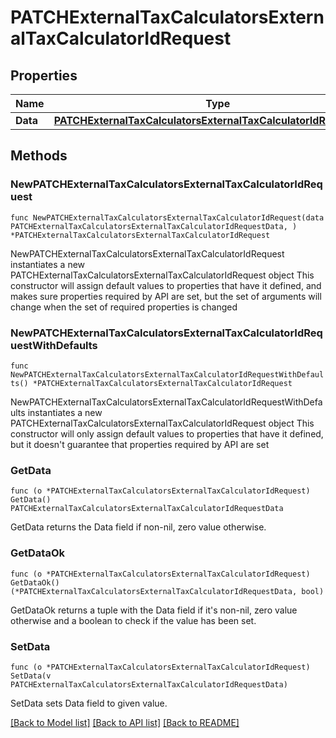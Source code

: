 # PATCHExternalTaxCalculatorsExternalTaxCalculatorIdRequest

## Properties

Name | Type | Description | Notes
------------ | ------------- | ------------- | -------------
**Data** | [**PATCHExternalTaxCalculatorsExternalTaxCalculatorIdRequestData**](PATCHExternalTaxCalculatorsExternalTaxCalculatorIdRequestData.md) |  | 

## Methods

### NewPATCHExternalTaxCalculatorsExternalTaxCalculatorIdRequest

`func NewPATCHExternalTaxCalculatorsExternalTaxCalculatorIdRequest(data PATCHExternalTaxCalculatorsExternalTaxCalculatorIdRequestData, ) *PATCHExternalTaxCalculatorsExternalTaxCalculatorIdRequest`

NewPATCHExternalTaxCalculatorsExternalTaxCalculatorIdRequest instantiates a new PATCHExternalTaxCalculatorsExternalTaxCalculatorIdRequest object
This constructor will assign default values to properties that have it defined,
and makes sure properties required by API are set, but the set of arguments
will change when the set of required properties is changed

### NewPATCHExternalTaxCalculatorsExternalTaxCalculatorIdRequestWithDefaults

`func NewPATCHExternalTaxCalculatorsExternalTaxCalculatorIdRequestWithDefaults() *PATCHExternalTaxCalculatorsExternalTaxCalculatorIdRequest`

NewPATCHExternalTaxCalculatorsExternalTaxCalculatorIdRequestWithDefaults instantiates a new PATCHExternalTaxCalculatorsExternalTaxCalculatorIdRequest object
This constructor will only assign default values to properties that have it defined,
but it doesn't guarantee that properties required by API are set

### GetData

`func (o *PATCHExternalTaxCalculatorsExternalTaxCalculatorIdRequest) GetData() PATCHExternalTaxCalculatorsExternalTaxCalculatorIdRequestData`

GetData returns the Data field if non-nil, zero value otherwise.

### GetDataOk

`func (o *PATCHExternalTaxCalculatorsExternalTaxCalculatorIdRequest) GetDataOk() (*PATCHExternalTaxCalculatorsExternalTaxCalculatorIdRequestData, bool)`

GetDataOk returns a tuple with the Data field if it's non-nil, zero value otherwise
and a boolean to check if the value has been set.

### SetData

`func (o *PATCHExternalTaxCalculatorsExternalTaxCalculatorIdRequest) SetData(v PATCHExternalTaxCalculatorsExternalTaxCalculatorIdRequestData)`

SetData sets Data field to given value.



[[Back to Model list]](../README.md#documentation-for-models) [[Back to API list]](../README.md#documentation-for-api-endpoints) [[Back to README]](../README.md)


